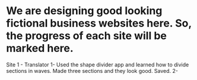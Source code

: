 # We are designing good looking fictional business websites here. So, the progress of each site will be marked here.

Site 1 - Translator
1- Used the shape divider app and learned how to divide sections in waves. Made three sections and they look good. Saved.
2-